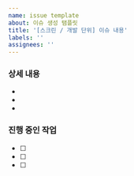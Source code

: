 ```yaml
---
name: issue template
about: 이슈 생성 탬플릿
title: '[스크린 / 개발 단위] 이슈 내용'
labels: ''
assignees: ''
---
```


### 상세 내용

-
-
-

### 진행 중인 작업

- [ ]
- [ ]
- [ ]
